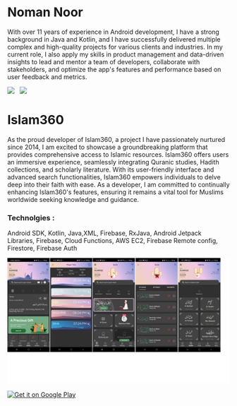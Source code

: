 # Noman Noor
With over 11 years of experience in Android development, I have a strong background in Java and Kotlin, and I have successfully delivered multiple complex and high-quality projects for various clients and industries. In my current role, I also apply my skills in product management and data-driven insights to lead and mentor a team of developers, collaborate with stakeholders, and optimize the app's features and performance based on user feedback and metrics.


<a href="mailto:noman.noor@hotmail.com"><img src="https://img.shields.io/badge/Email-759c64.svg?style=for-the-badge&logo=minutemailer&logoColor=white"></a>&nbsp;&nbsp;&nbsp;<a href="https://www.linkedin.com/in/nomannoor-02a32a14b/" target="_blank"><img src="https://img.shields.io/badge/linkedin-nomannoor-blue.svg?style=for-the-badge&logo=linkedin&logoColor=white" ></a>

# Islam360
As the proud developer of Islam360, a project I have passionately nurtured since 2014, I am excited to showcase a groundbreaking platform that provides comprehensive access to Islamic resources. Islam360 offers users an immersive experience, seamlessly integrating Quranic studies, Hadith collections, and scholarly literature. With its user-friendly interface and advanced search functionalities, Islam360 empowers individuals to delve deep into their faith with ease. As a developer, I am committed to continually enhancing Islam360's features, ensuring it remains a vital tool for Muslims worldwide seeking knowledge and guidance.

### Technolgies : 
Android SDK, Kotlin, Java,XML, Firebase, RxJava, Android Jetpack Libraries, Firebase, Cloud Functions, AWS EC2, Firebase Remote config, Firestore, Firebase Auth

<p align="center">
<img src="images/islam360/screenshorts.png" >

</p>

<a href='https://play.google.com/store/apps/details?id=com.islam360&hl=en_IN&gl=US'><img alt='Get it on Google Play' src='https://play.google.com/intl/en_us/badges/images/generic/en_badge_web_generic.png' height='80px'/></a>